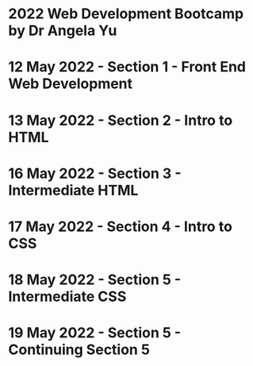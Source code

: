 # 2022 Web Development Bootcamp by Dr Angela Yu
# 12 May 2022 - Section 1 - Front End Web Development
# 13 May 2022 - Section 2 - Intro to HTML
# 16 May 2022 - Section 3 - Intermediate HTML
# 17 May 2022 - Section 4 - Intro to CSS
# 18 May 2022 - Section 5 - Intermediate CSS
# 19 May 2022 - Section 5 - Continuing Section 5


